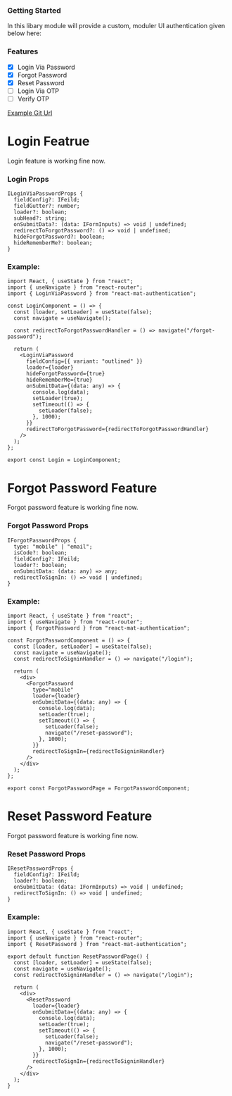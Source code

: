 ### Getting Started

In this libary module will provide a custom, moduler UI authentication given below here:

### Features

-   [x] Login Via Password
-   [x] Forgot Password
-   [x] Reset Password
-   [ ] Login Via OTP
-   [ ] Verify OTP

[Example Git Url](https://github.com/deepanshuhsaini653/root-application)

# Login Featrue

Login feature is working fine now.

### Login Props

```reactjs
ILoginViaPasswordProps {
  fieldConfig?: IFeild;
  fieldGutter?: number;
  loader?: boolean;
  subHead?: string;
  onSubmitData?: (data: IFormInputs) => void | undefined;
  redirectToForgotPassword?: () => void | undefined;
  hideForgotPassword?: boolean;
  hideRememberMe?: boolean;
}
```

### Example:

```reactjs
import React, { useState } from "react";
import { useNavigate } from "react-router";
import { LoginViaPassword } from "react-mat-authentication";

const LoginComponent = () => {
  const [loader, setLoader] = useState(false);
  const navigate = useNavigate();

  const redirectToForgotPasswordHandler = () => navigate("/forgot-password");

  return (
    <LoginViaPassword
      fieldConfig={{ variant: "outlined" }}
      loader={loader}
      hideForgotPassword={true}
      hideRememberMe={true}
      onSubmitData={(data: any) => {
        console.log(data);
        setLoader(true);
        setTimeout(() => {
          setLoader(false);
        }, 1000);
      }}
      redirectToForgotPassword={redirectToForgotPasswordHandler}
    />
  );
};

export const Login = LoginComponent;
```

# Forgot Password Feature

Forgot password feature is working fine now.

### Forgot Password Props

```reactjs
IForgotPasswordProps {
  type: "mobile" | "email";
  isCode?: boolean;
  fieldConfig?: IFeild;
  loader?: boolean;
  onSubmitData: (data: any) => any;
  redirectToSignIn: () => void | undefined;
}
```

### Example:

```reactjs
import React, { useState } from "react";
import { useNavigate } from "react-router";
import { ForgotPassword } from "react-mat-authentication";

const ForgotPasswordComponent = () => {
  const [loader, setLoader] = useState(false);
  const navigate = useNavigate();
  const redirectToSigninHandler = () => navigate("/login");

  return (
    <div>
      <ForgotPassword
        type="mobile"
        loader={loader}
        onSubmitData={(data: any) => {
          console.log(data);
          setLoader(true);
          setTimeout(() => {
            setLoader(false);
            navigate("/reset-password");
          }, 1000);
        }}
        redirectToSignIn={redirectToSigninHandler}
      />
    </div>
  );
};

export const ForgotPasswordPage = ForgotPasswordComponent;
```

# Reset Password Feature

Forgot password feature is working fine now.

### Reset Password Props

```reactjs
IResetPasswordProps {
  fieldConfig?: IFeild;
  loader?: boolean;
  onSubmitData: (data: IFormInputs) => void | undefined;
  redirectToSignIn: () => void | undefined;
}

```

### Example:

```reactjs
import React, { useState } from "react";
import { useNavigate } from "react-router";
import { ResetPassword } from "react-mat-authentication";

export default function ResetPasswordPage() {
  const [loader, setLoader] = useState(false);
  const navigate = useNavigate();
  const redirectToSigninHandler = () => navigate("/login");

  return (
    <div>
      <ResetPassword
        loader={loader}
        onSubmitData={(data: any) => {
          console.log(data);
          setLoader(true);
          setTimeout(() => {
            setLoader(false);
            navigate("/reset-password");
          }, 1000);
        }}
        redirectToSignIn={redirectToSigninHandler}
      />
    </div>
  );
}
```
